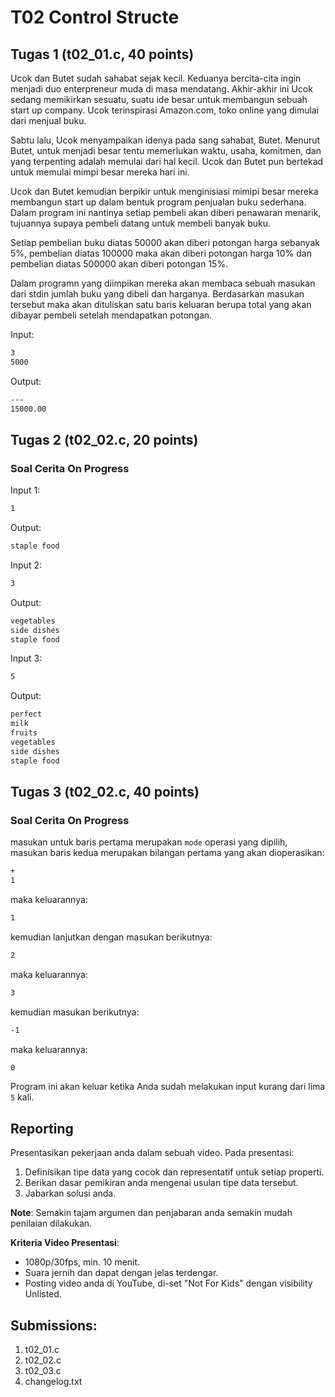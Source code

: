 # T02 Control Structe

## Tugas 1 (t02_01.c, 40 points)
Ucok dan Butet sudah sahabat sejak kecil. Keduanya bercita-cita ingin menjadi duo enterpreneur muda di masa mendatang. Akhir-akhir ini Ucok sedang memikirkan sesuatu, suatu ide besar untuk membangun sebuah start up company. Ucok terinspirasi Amazon.com, toko online yang dimulai dari menjual buku.

Sabtu lalu, Ucok menyampaikan idenya pada sang sahabat, Butet. Menurut Butet, untuk menjadi besar tentu memerlukan waktu, usaha, komitmen, dan yang terpenting adalah memulai dari hal kecil. Ucok dan Butet pun bertekad untuk memulai mimpi besar mereka hari ini.

Ucok dan Butet kemudian berpikir untuk menginisiasi mimipi besar mereka membangun start up dalam bentuk program penjualan buku sederhana. Dalam program ini nantinya setiap pembeli akan diberi penawaran menarik, tujuannya supaya pembeli datang untuk membeli banyak buku.

Setiap pembelian buku diatas 50000 akan diberi potongan harga sebanyak 5%, pembelian diatas 100000 maka akan diberi potongan harga 10% dan pembelian diatas 500000 akan diberi potongan 15%. 

Dalam programn yang diimpikan mereka akan membaca sebuah masukan dari stdin jumlah buku yang dibeli dan harganya. Berdasarkan masukan tersebut maka akan dituliskan satu baris keluaran berupa total yang akan dibayar pembeli setelah mendapatkan potongan.

Input:

```bash
3
5000

```

Output:
```bash
---      
15000.00
```


## Tugas 2 (t02_02.c, 20 points)

### Soal Cerita On Progress

Input 1:

```bash
1
```

Output:

```bash
staple food
```

Input 2:

```bash
3
```

Output:

```bash
vegetables
side dishes
staple food
```

Input 3:

```bash
5
```

Output:

```bash
perfect
milk
fruits
vegetables
side dishes
staple food
```


## Tugas 3 (t02_02.c, 40 points)

### Soal Cerita On Progress

masukan untuk baris pertama merupakan ``mode`` operasi yang dipilih, masukan baris kedua merupakan bilangan pertama yang akan dioperasikan:
```bash
+
1

```
maka keluarannya:
```bash
1

```
kemudian lanjutkan dengan masukan berikutnya:
```bash
2

```
maka keluarannya:
```bash
3

```
kemudian masukan berikutnya:
```bash
-1
```
maka keluarannya:
```bash
0
```
Program ini akan keluar ketika Anda sudah melakukan input kurang dari lima ``5`` kali. 
## Reporting

Presentasikan pekerjaan anda dalam sebuah video. Pada presentasi:
1. Definisikan tipe data yang cocok dan representatif untuk setiap properti.
2. Berikan dasar pemikiran anda mengenai usulan tipe data tersebut.
3. Jabarkan solusi anda.

**Note**: Semakin tajam argumen dan penjabaran anda semakin mudah penilaian dilakukan.

**Kriteria Video Presentasi**:
+ 1080p/30fps, min. 10 menit.
+ Suara jernih dan dapat dengan jelas terdengar.
+ Posting video anda di YouTube, di-set "Not For Kids" dengan visibility Unlisted.

## Submissions:

1. t02_01.c
2. t02_02.c
3. t02_03.c
4. changelog.txt
